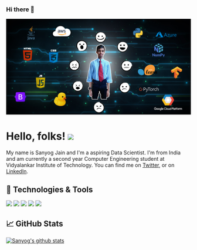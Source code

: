 ### Hi there 👋

<!--
**sanyogthescholar/sanyogthescholar** is a ✨ _special_ ✨ repository because its `README.md` (this file) appears on your GitHub profile.

Here are some ideas to get you started:

- 🔭 I’m currently working on ...
- 🌱 I’m currently learning ...
- 👯 I’m looking to collaborate on ...
- 🤔 I’m looking for help with ...
- 💬 Ask me about ...
- 📫 How to reach me: ...
- 😄 Pronouns: ...
- ⚡ Fun fact: ...
-->
<!-- More info, tips and tricks for making GitHub Profile README can be found in my article at https://towardsdatascience.com/build-a-stunning-readme-for-your-github-profile-9b80434fe5d7 -->

[![Header](https://github.com/sanyogthescholar/sanyogthescholar/raw/master/Sanyog.jpg "Header")](https://sanyogjain.tech/)

# Hello, folks! <img src="https://raw.githubusercontent.com/MartinHeinz/MartinHeinz/master/wave.gif" width="30px">

My name is Sanyog Jain and I'm a aspiring Data Scientist. I'm from India and am currently a second year Computer Engineering student at Vidyalankar Institute of Technology. You can find me on [Twitter][1],  or on [LinkedIn][3].

## 🔧 Technologies & Tools
![](https://img.shields.io/badge/Code-Python-informational?style=flat&logo=python&logoColor=white)
![](https://img.shields.io/badge/Code-Java-informational?style=flat&logo=java&logoColor=white)
![](https://img.shields.io/badge/Microsoft_Azure-0089D6?style=flat&logo=microsoft-azure&logoColor=white)
![](https://img.shields.io/badge/Shell-Bash-informational?style=flat&logo=gnu-bash&logoColor=white&color=2bbc8a)
![](https://img.shields.io/badge/Tools-PostgreSQL-informational?style=flat&logo=postgresql&logoColor=white&color=2bbc8a)


## &#x1f4c8; GitHub Stats

[![Sanyog's github stats](https://github-readme-stats.vercel.app/api?username=sanyogthescholar&count_private=true&theme=dracula)](https://github.com/anuraghazra/github-readme-stats)
<!-- links to social media icons -->

<!-- icons with padding -->

[1.1]: http://i.imgur.com/tXSoThF.png (twitter icon with padding)
[2.1]: http://i.imgur.com/0o48UoR.png (github icon with padding)

<!-- icons without padding -->

[1.2]: http://i.imgur.com/wWzX9uB.png (twitter icon without padding)
[2.2]: http://i.imgur.com/9I6NRUm.png (github icon without padding)
[3.2]: https://raw.githubusercontent.com/MartinHeinz/MartinHeinz/master/linkedin-3-16.png (LinkedIn icon without padding)


<!-- links to your social media accounts -->

[1]: https://twitter.com/SanyogJain07
[2]: https://github.com/sanyogthescholar
[3]: https://www.linkedin.com/in/sanyog-jain/


<!-- Resources -->
<!-- Icons: https://simpleicons.org/ -->
<!-- GitHub Stats: https://github.com/anuraghazra/github-readme-stats -->
<!-- Emojis: https://emojipedia.org/emoji/ -->
<!-- HTML Emojis: https://www.fileformat.info/index.htm -->
<!-- Shields: https://shields.io/ -->
<!-- Awesome GitHub Profile README: https://github.com/abhisheknaiidu/awesome-github-profile-readme -->
